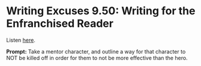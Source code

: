# Writing Excuses 9.50: Writing for the Enfranchised Reader 

Listen [here](http://www.writingexcuses.com/2014/12/04/writing-excuses-9-50-writing-for-the-enfranchised-reader/). 

**Prompt:** Take a mentor character, and outline a way for that character to NOT be killed off in order for them to not be more effective than the hero.